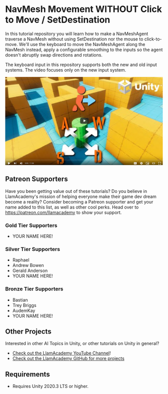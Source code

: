 # NavMesh Movement WITHOUT Click to Move / SetDestination

In this tutorial repository you will learn how to make a NavMeshAgent traverse a NavMesh without using SetDestination nor the mouse to click-to-move. 
We'll use the keyboard to move the NavMeshAgent along the NavMesh instead, apply a configurable smoothing to the inputs so the agent doesn't abruptly swap directions and rotations.

The keyboard input in this repository supports both the new and old input systems. The video focuses only on the new input system.

[![Youtube Tutorial](./Video%20Screenshot.png)](https://youtu.be/5XxNHibLRlA)

## Patreon Supporters
Have you been getting value out of these tutorials? Do you believe in LlamAcademy's mission of helping everyone make their game dev dream become a reality? Consider becoming a Patreon supporter and get your name added to this list, as well as other cool perks.
Head over to https://patreon.com/llamacademy to show your support.

### Gold Tier Supporters
* YOUR NAME HERE!

### Silver Tier Supporters
* Raphael
* Andrew Bowen
* Gerald Anderson
* YOUR NAME HERE!

### Bronze Tier Supporters
* Bastian
* Trey Briggs
* AudemKay
* YOUR NAME HERE!

## Other Projects
Interested in other AI Topics in Unity, or other tutorials on Unity in general? 

* [Check out the LlamAcademy YouTube Channel](https://youtube.com/c/LlamAcademy)!
* [Check out the LlamAcademy GitHub for more projects](https://github.com/llamacademy)

## Requirements
* Requires Unity 2020.3 LTS or higher. 